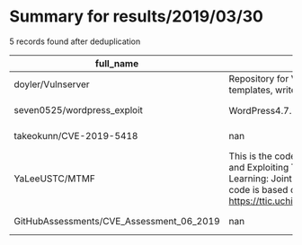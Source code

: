 
# Summary for results/2019/03/30
    
5 records found after deduplication

| full_name | description | html_url | matched_list | matched_count | pushed_at | size | stargazers_count | language | forks_count |
|------------------------------------------|----------------------------------------------------------------------------------------------------------------------------------------------------------------------------------------------------------------------------|-------------------------------------------------------------|----------------|-----------------|---------------------------|--------|--------------------|------------|---------------|
| doyler/Vulnserver | Repository for Vulnserver exploits, fuzzing templates, write-ups, etc. | https://github.com/doyler/Vulnserver | ['exploit'] | 1 | 2019-03-30 15:19:06+00:00 | 13 | 5 | Python | 4 |
| seven0525/wordpress_exploit | WordPress4.7.1、4.7.2の脆弱性を仮説検証 | https://github.com/seven0525/wordpress_exploit | ['exploit'] | 1 | 2019-03-30 08:25:28+00:00 | 3 | 0 | Python | 0 |
| takeokunn/CVE-2019-5418 | nan | https://github.com/takeokunn/CVE-2019-5418 | ['cve-2'] | 1 | 2019-03-30 07:54:58+00:00 | 24 | 2 | Ruby | 2 |
| YaLeeUSTC/MTMF | This is the code for our work: On Better Exploring and Exploiting Task Relationships in Multitask Learning: Joint Model and Feature Learning. The code is based on MTL https://ttic.uchicago.edu/~argyriou/code/index.html | https://github.com/YaLeeUSTC/MTMF | ['exploit'] | 1 | 2019-03-30 09:08:15+00:00 | 3 | 0 | MATLAB | 2 |
| GitHubAssessments/CVE_Assessment_06_2019 | nan | https://github.com/GitHubAssessments/CVE_Assessment_06_2019 | ['cve-2'] | 1 | 2019-03-30 17:59:25+00:00 | 1305 | 0 | | 0 |

